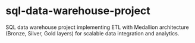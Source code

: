 # sql-data-warehouse-project
SQL data warehouse project implementing ETL with Medallion architecture (Bronze, Silver, Gold layers) for scalable data integration and analytics.
